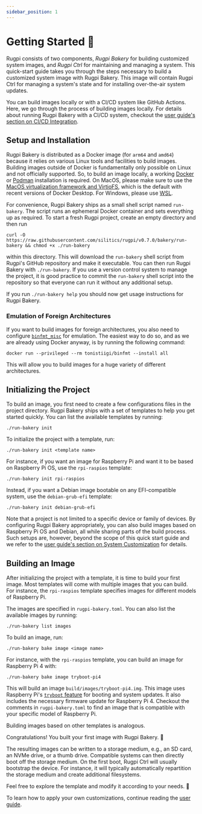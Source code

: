 ```yaml
---
sidebar_position: 1
---
```


# Getting Started 🚀

Rugpi consists of two components, _Rugpi Bakery_ for building customized system images, and _Rugpi Ctrl_ for maintaining and managing a system.
This quick-start guide takes you through the steps necessary to build a customized system image with Rugpi Bakery.
This image will contain Rugpi Ctrl for managing a system's state and for installing over-the-air system updates.

You can build images locally or with a CI/CD system like GitHub Actions.
Here, we go through the process of building images locally.
For details about running Rugpi Bakery with a CI/CD system, checkout the [user guide's section on CI/CD Integration](./guide/ci-cd-integration).


## Setup and Installation

Rugpi Bakery is distributed as a Docker image (for `arm64` and `amd64`) because it relies on various Linux tools and facilities to build images.
Building images outside of Docker is fundamentally only possible on Linux and not officially supported.
So, to build an image locally, a working [Docker](https://www.docker.com/) or [Podman](https://podman.io/) installation is required.
On MacOS, please make sure to use the [MacOS virtualization framework and VirtioFS](https://docs.docker.com/desktop/settings/mac/#general), which is the default with recent versions of Docker Desktop.
For Windows, please use [WSL](https://learn.microsoft.com/en-us/windows/wsl/about).

For convenience, Rugpi Bakery ships as a small shell script named `run-bakery`.
The script runs an ephemeral Docker container and sets everything up as required.
To start a fresh Rugpi project, create an empty directory and then run

```shell
curl -O https://raw.githubusercontent.com/silitics/rugpi/v0.7.0/bakery/run-bakery && chmod +x ./run-bakery
```

within this directory.
This will download the `run-bakery` shell script from Rugpi's GitHub repository and make it executable.
You can then run Rugpi Bakery with `./run-bakery`.
If you use a version control system to manage the project, it is good practice to commit the `run-bakery` shell script into the repository so that everyone can run it without any additional setup.

If you run `./run-bakery help` you should now get usage instructions for Rugpi Bakery.

### Emulation of Foreign Architectures

If you want to build images for foreign architectures, you also need to configure [`binfmt_misc`](https://en.wikipedia.org/wiki/Binfmt_misc) for emulation.
The easiest way to do so, and as we are already using Docker anyway, is by running the following command:

```shell
docker run --privileged --rm tonistiigi/binfmt --install all
```

This will allow you to build images for a huge variety of different architectures.


## Initializing the Project

To build an image, you first need to create a few configurations files in the project directory.
Rugpi Bakery ships with a set of templates to help you get started quickly.
You can list the available templates by running:

```shell
./run-bakery init
```

To initialize the project with a template, run:

```shell
./run-bakery init <template name>
```

For instance, if you want an image for Raspberry Pi and want it to be based on Raspberry Pi OS, use the `rpi-raspios` template:

```shell
./run-bakery init rpi-raspios
```

Instead, if you want a Debian image bootable on any EFI-compatible system, use the `debian-grub-efi` template:

```shell
./run-bakery init debian-grub-efi
```

Note that a project is not limited to a specific device or family of devices.
By configuring Rugpi Bakery appropriately, you can also build images based on Raspberry Pi OS and Debian, all while sharing parts of the build process.
Such setups are, however, beyond the scope of this quick start guide and we refer to the [user guide's section on System Customization](./guide/system-customization) for details.


## Building an Image

After initializing the project with a template, it is time to build your first image.
Most templates will come with multiple images that you can build.
For instance, the `rpi-raspios` template specifies images for different models of Raspberry Pi.

The images are specified in `rugpi-bakery.toml`. You can also list the available images by running:

```shell
./run-bakery list images
```

To build an image, run:

```shell
./run-bakery bake image <image name>
```

For instance, with the `rpi-raspios` template, you can build an image for Raspberry Pi 4 with:

```shell
./run-bakery bake image tryboot-pi4
```

This will build an image `build/images/tryboot-pi4.img`.
This image uses Raspberry Pi's [`tryboot` feature](https://www.raspberrypi.com/documentation/computers/config_txt.html#example-update-flow-for-ab-booting) for booting and system updates.
It also includes the necessary firmware update for Raspberry Pi 4.
Checkout the comments in `rugpi-bakery.toml` to find an image that is compatible with your specific model of Raspberry Pi.

Building images based on other templates is analogous.

Congratulations! You built your first image with Rugpi Bakery. 🙌

The resulting images can be written to a storage medium, e.g., an SD card, an NVMe drive, or a thumb drive.
Compatible systems can then directly boot off the storage medium.
On the first boot, Rugpi Ctrl will usually bootstrap the device.
For instance, it will typically automatically repartition the storage medium and create additional filesystems.

Feel free to explore the template and modify it according to your needs. 🚀

To learn how to apply your own customizations, continue reading the [user guide](./guide).
